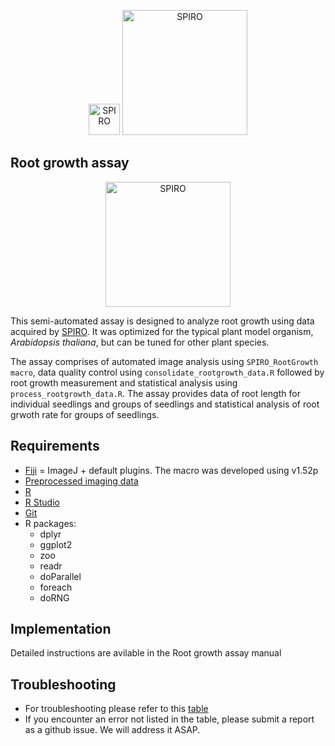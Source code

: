 
<p align="center">
  <img src="https://github.com/AlyonaMinina/Files_for_SPIRO_reps/blob/master/SPIRO.Hardware%20files/SPIRO%20logo.jpg?raw=true" height="50" title="SPIRO">
  <img src="https://github.com/AlyonaMinina/Files_for_SPIRO_reps/blob/master/SPIRO.Assays%20files/SPIRO%20text%20logo.png?raw=true" width="200" title="SPIRO">
</p>

## Root growth assay</b>
<p align="center">
  <img src="https://github.com/AlyonaMinina/Files_for_SPIRO_reps/blob/master/SPIRO.Assays%20files/root-grwoth-v1-resized.gif?raw=true" height="200" title="SPIRO">
<br>

This semi-automated assay is designed to analyze root growth using data acquired by <a href="https://www.alyonaminina.org/spiro">SPIRO</a>. It was optimized for the typical plant model organism,<i> Arabidopsis thaliana</i>, but can be tuned for other plant species. 

The assay comprises of automated image analysis using `SPIRO_RootGrowth macro`, data quality control using `consolidate_rootgrowth_data.R` followed by root growth measurement and statistical analysis using `process_rootgrowth_data.R`. The assay provides data of root length for individual seedlings and groups of seedlings and statistical analysis of root grwoth rate for groups of seedlings.


## Requirements
- [Fiji](https://imagej.net/Fiji/Downloads) = ImageJ + default plugins. The macro was developed using v1.52p
- <a href="https://github.com/jiaxuanleong/SPIRO.Assays/tree/master/preprocessing">Preprocessed imaging data</a>
- [R](https://www.r-project.org/)
- [R Studio](https://www.rstudio.com/) 
- [Git](https://git-scm.com/downloads) 
- R packages:
  - dplyr
  - ggplot2
  - zoo
  - readr
  - doParallel
  - foreach
  - doRNG


## Implementation

Detailed instructions are avilable in the Root growth assay manual



## Troubleshooting
- For troubleshooting please refer to this <a href="https://github.com/AlyonaMinina/Files_for_SPIRO_reps/blob/master/SPIRO.Assays%20files/Root%20growth%20assay%20troubleshooting.md">table</a>
- If you encounter an error not listed in the table, please submit a report as a github issue. We will address it ASAP.
